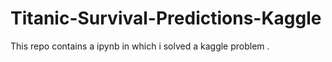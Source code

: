 # Titanic-Survival-Predictions-Kaggle

This repo contains a ipynb in which i solved a kaggle problem .
